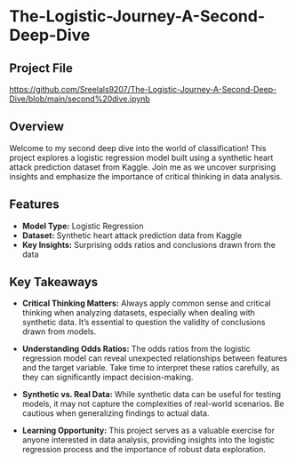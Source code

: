 # The-Logistic-Journey-A-Second-Deep-Dive
## Project File
https://github.com/Sreelals9207/The-Logistic-Journey-A-Second-Deep-Dive/blob/main/second%20dive.ipynb

## Overview

Welcome to my second deep dive into the world of classification! This project explores a logistic regression model built using a synthetic heart attack prediction dataset from Kaggle. Join me as we uncover surprising insights and emphasize the importance of critical thinking in data analysis.

## Features

- **Model Type:** Logistic Regression
- **Dataset:** Synthetic heart attack prediction data from Kaggle
- **Key Insights:** Surprising odds ratios and conclusions drawn from the data

## Key Takeaways

- **Critical Thinking Matters:** Always apply common sense and critical thinking when analyzing datasets, especially when dealing with synthetic data. It’s essential to question the validity of conclusions drawn from models.

- **Understanding Odds Ratios:** The odds ratios from the logistic regression model can reveal unexpected relationships between features and the target variable. Take time to interpret these ratios carefully, as they can significantly impact decision-making.

- **Synthetic vs. Real Data:** While synthetic data can be useful for testing models, it may not capture the complexities of real-world scenarios. Be cautious when generalizing findings to actual data.

- **Learning Opportunity:** This project serves as a valuable exercise for anyone interested in data analysis, providing insights into the logistic regression process and the importance of robust data exploration.



